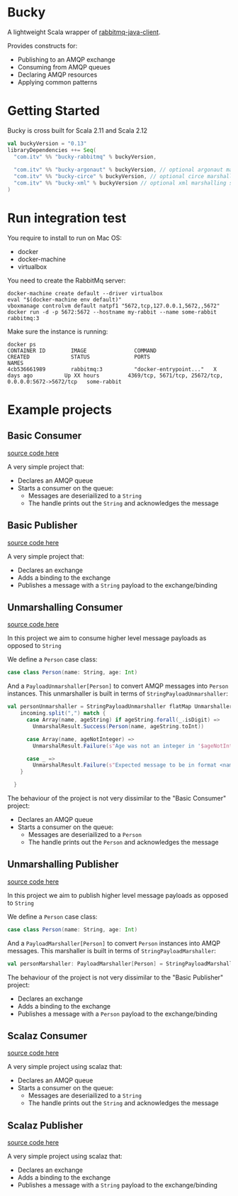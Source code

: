 # Bucky

A lightweight Scala wrapper of [rabbitmq-java-client](https://github.com/rabbitmq/rabbitmq-java-client).

Provides constructs for:

* Publishing to an AMQP exchange
* Consuming from AMQP queues
* Declaring AMQP resources
* Applying common patterns 

# Getting Started
Bucky is cross built for Scala 2.11 and Scala 2.12

```scala
val buckyVersion = "0.13"
libraryDependencies ++= Seq(
  "com.itv" %% "bucky-rabbitmq" % buckyVersion,
  
  "com.itv" %% "bucky-argonaut" % buckyVersion, // optional argonaut marshalling support
  "com.itv" %% "bucky-circe" % buckyVersion, // optional circe marshalling support
  "com.itv" %% "bucky-xml" % buckyVersion // optional xml marshalling support
)
```


# Run integration test
You require to install to run on Mac OS:
 - docker
 - docker-machine
 - virtualbox
 
You need to create the RabbitMq server:

```$bash
docker-machine create default --driver virtualbox
eval "$(docker-machine env default)"
vboxmanage controlvm default natpf1 "5672,tcp,127.0.0.1,5672,,5672"
docker run -d -p 5672:5672 --hostname my-rabbit --name some-rabbit rabbitmq:3
```



Make sure the instance is running:
```$bash
docker ps
CONTAINER ID        IMAGE               COMMAND                  CREATED             STATUS              PORTS                                                   NAMES
4cb536661989        rabbitmq:3          "docker-entrypoint..."   X days ago          Up XX hours         4369/tcp, 5671/tcp, 25672/tcp, 0.0.0.0:5672->5672/tcp   some-rabbit 
 ```

# Example projects

Basic Consumer
---
[source code here](https://github.com/ITV/bucky/blob/master/example/src/main/scala/com/itv/bucky/example/basic/StringConsumer.scala)

A very simple project that:
* Declares an AMQP queue
* Starts a consumer on the queue:
    * Messages are deseriailized to a `String`
    * The handle prints out the `String` and acknowledges the message
    
Basic Publisher
---
[source code here](https://github.com/ITV/bucky/blob/master/example/src/main/scala/com/itv/bucky/example/basic/StringPublisher.scala)

A very simple project that:
* Declares an exchange
* Adds a binding to the exchange
* Publishes a message with a `String` payload to the exchange/binding

Unmarshalling Consumer
----

[source code here](https://github.com/ITV/bucky/blob/master/example/src/main/scala/com/itv/bucky/example/marshalling/UnmarshallingConsumer.scala)

In this project we aim to consume higher level message payloads as opposed to `String`

We define a `Person` case class:

```scala
case class Person(name: String, age: Int)
```

And a `PayloadUnmarshaller[Person]` to convert AMQP messages into `Person` instances.
This unmarshaller is built in terms of `StringPayloadUnmarshaller`:

```scala
val personUnmarshaller = StringPayloadUnmarshaller flatMap Unmarshaller.liftResult { incoming =>
    incoming.split(",") match {
      case Array(name, ageString) if ageString.forall(_.isDigit) =>
        UnmarshalResult.Success(Person(name, ageString.toInt))

      case Array(name, ageNotInteger) =>
        UnmarshalResult.Failure(s"Age was not an integer in '$ageNotInteger'")

      case _ =>
        UnmarshalResult.Failure(s"Expected message to be in format <name>,<age>: got '$incoming'")
    }

  }
```

The behaviour of the project is not very dissimilar to the "Basic Consumer" project:
* Declares an AMQP queue
* Starts a consumer on the queue:
    * Messages are deseriailized to a `Person`
    * The handle prints out the `Person` and acknowledges the message

Unmarshalling Publisher
----

[source code here](https://github.com/ITV/bucky/blob/master/example/src/main/scala/com/itv/bucky/example/marshalling/MarshallingPublisher.scala)

In this project we aim to publish higher level message payloads as opposed to `String`

We define a `Person` case class:

```scala
case class Person(name: String, age: Int)
```

And a `PayloadMarshaller[Person]` to convert `Person` instances into AMQP messages.
This marshaller is built in terms of `StringPayloadMarshaller`:

```scala
val personMarshaller: PayloadMarshaller[Person] = StringPayloadMarshaller.contramap(p => s"${p.name},${p.age}")
```

The behaviour of the project is not very dissimilar to the "Basic Publisher" project:
* Declares an exchange
* Adds a binding to the exchange
* Publishes a message with a `Person` payload to the exchange/binding


Scalaz Consumer
----

[source code here](https://github.com/ITV/bucky/blob/master/example/src/main/scala/com/itv/bucky/example/scalaz/StringConsumer.scala)

A very simple project using scalaz that:
* Declares an AMQP queue
* Starts a consumer on the queue:
    * Messages are deseriailized to a `String`
    * The handle prints out the `String` and acknowledges the message


Scalaz Publisher
----

[source code here](https://github.com/ITV/bucky/blob/master/example/src/main/scala/com/itv/bucky/example/scalaz/StringPublisher.scala)

A very simple project using scalaz that:
* Declares an exchange
* Adds a binding to the exchange
* Publishes a message with a `String` payload to the exchange/binding



